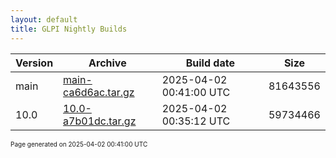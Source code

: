 ```yaml
---
layout: default
title: GLPI Nightly Builds
---
```


Version|Archive|Build date|Size
---|---|---|---
main|[main-ca6d6ac.tar.gz](main-ca6d6ac.tar.gz)|2025-04-02 00:41:00 UTC|81643556
10.0|[10.0-a7b01dc.tar.gz](10.0-a7b01dc.tar.gz)|2025-04-02 00:35:12 UTC|59734466

<font size="1">Page generated on 2025-04-02 00:41:00 UTC</font>
